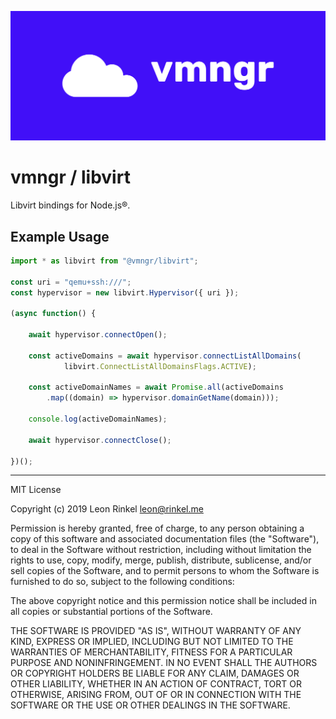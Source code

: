 ![Cover image][cover]

# vmngr / libvirt

Libvirt bindings for Node.js®.

## Example Usage

```typescript
import * as libvirt from "@vmngr/libvirt";

const uri = "qemu+ssh:///";
const hypervisor = new libvirt.Hypervisor({ uri });

(async function() {

    await hypervisor.connectOpen();

    const activeDomains = await hypervisor.connectListAllDomains(
            libvirt.ConnectListAllDomainsFlags.ACTIVE);

    const activeDomainNames = await Promise.all(activeDomains
        .map((domain) => hypervisor.domainGetName(domain)));

    console.log(activeDomainNames);

    await hypervisor.connectClose();

})();
```

---

MIT License

Copyright (c) 2019 Leon Rinkel <leon@rinkel.me>

Permission is hereby granted, free of charge, to any person obtaining a copy
of this software and associated documentation files (the "Software"), to deal
in the Software without restriction, including without limitation the rights
to use, copy, modify, merge, publish, distribute, sublicense, and/or sell
copies of the Software, and to permit persons to whom the Software is
furnished to do so, subject to the following conditions:

The above copyright notice and this permission notice shall be included in all
copies or substantial portions of the Software.

THE SOFTWARE IS PROVIDED "AS IS", WITHOUT WARRANTY OF ANY KIND, EXPRESS OR
IMPLIED, INCLUDING BUT NOT LIMITED TO THE WARRANTIES OF MERCHANTABILITY,
FITNESS FOR A PARTICULAR PURPOSE AND NONINFRINGEMENT. IN NO EVENT SHALL THE
AUTHORS OR COPYRIGHT HOLDERS BE LIABLE FOR ANY CLAIM, DAMAGES OR OTHER
LIABILITY, WHETHER IN AN ACTION OF CONTRACT, TORT OR OTHERWISE, ARISING FROM,
OUT OF OR IN CONNECTION WITH THE SOFTWARE OR THE USE OR OTHER DEALINGS IN THE
SOFTWARE.


[cover]: cover.png "Cover image"
